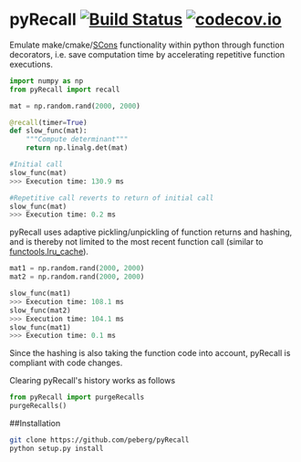 # pyRecall [![Build Status](https://travis-ci.org/peberg/pyRecall.png)](https://travis-ci.org/peberg/pyRecall) [![codecov.io](https://codecov.io/gh/peberg/pyRecall/branch/master/graphs/badge.svg)](https://codecov.io/gh/peberg/pyRecall/branch/master)

Emulate make/cmake/[SCons](https://docs.python.org/3/library/functools.html) functionality within python through function decorators, i.e. save computation time by accelerating repetitive function executions.
```python
import numpy as np
from pyRecall import recall

mat = np.random.rand(2000, 2000)

@recall(timer=True)
def slow_func(mat):
    """Compute determinant"""
    return np.linalg.det(mat)

#Initial call
slow_func(mat)
>>> Execution time: 130.9 ms

#Repetitive call reverts to return of initial call
slow_func(mat)
>>> Execution time: 0.2 ms
```
pyRecall uses adaptive pickling/unpickling of function returns and hashing, and is thereby not limited to the most recent function call (similar to [functools.lru_cache](https://docs.python.org/3/library/functools.html)).
```python
mat1 = np.random.rand(2000, 2000)
mat2 = np.random.rand(2000, 2000)        

slow_func(mat1)
>>> Execution time: 108.1 ms
slow_func(mat2)
>>> Execution time: 104.1 ms
slow_func(mat1)
>>> Execution time: 0.1 ms
```
Since the hashing is also taking the function code into account, pyRecall is compliant with code changes.

Clearing pyRecall's history works as follows
```python
from pyRecall import purgeRecalls
purgeRecalls()
```


##Installation
``` sh
git clone https://github.com/peberg/pyRecall
python setup.py install
```
